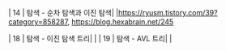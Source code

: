 | 14 | 탐색 - 순차 탐색과 이진 탐색| |https://ryusm.tistory.com/39?category=858287,
https://blog.hexabrain.net/245

| 18 | 탐색 - 이진 탐색 트리| |
| 19 | 탐색 - AVL 트리| |